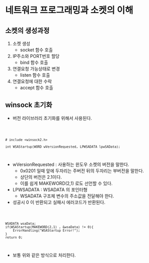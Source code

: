 # 네트워크 프로그래밍과 소켓의 이해

## 소켓의 생성과정

1. 소켓 생성
    - socket 함수 호출
2. IP주소와 PORT번호 할당 
    - bind 함수 호출
3. 연결요청 가능상태로 변경
    - listen 함수 호출 
4. 연결요청에 대한 수락
    - accept 함수 호출


## winsock 초기화

- 버전 라이브러리 초기화를 위해서 사용된다.

<code> 

    # include <winsock2.h>
        
    int WSAStartup(WORD wVersionRequested, LPWSADATA lpwSAData);
</code>

- wVersionRequested : 사용하는 윈도우 소켓의 버전을 말한다.
    - 0x0201 일때 앞에 두자리는 주버전 뒤의 두자리는 부버전을 말한다.
    - 상단의 버전은 2.1이다.
    - 이를 쉽게 MAKEWORD(2,1) 로도 선언할 수 있다.
- LPWSADATA : WSADATA 의 포인터형 
    - WSADATA 구조체 변수의 주소값을 전달해야 한다.
- 성공시 0 이 반환되고 실패시 에러코드가 반환된다.

<code>
    
    WSADATA wsaData;
    if(WSAStartup(MAKEWORD(2,1) , &wsaData) != 0){
        ErrorHandling("WSAStartup Error!");
    }
    return 0;
</code>

- 보통 위와 같은 방식으로 처리한다.